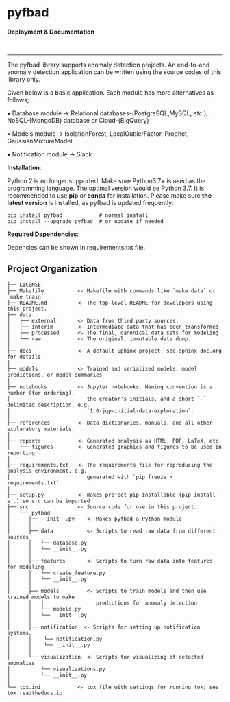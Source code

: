 pyfbad
==============================

**Deployment & Documentation**

[<img alt="" src = "https://img.shields.io/badge/pypi-v0.2.0-brightgreen">](https://pypi.org/project/pyfbad/) 
[<img alt="" src = "https://readthedocs.org/projects/docs/badge/?version=latest">](https://pyfbad.readthedocs.io/en/latest/) 

-----

The pyfbad library supports anomaly detection projects. An end-to-end anomaly detection application can be written using the source codes of this library only.

Given below is a basic application. Each module has more alternatives as follows;

• Database module -> Relational databases-(PostgreSQL,MySQL, etc.), NoSQL-(MongoDB) database or Cloud-(BigQuery)

• Models module   -> IsolationForest, LocalOutlierFactor, Prophet, GaussianMixtureModel

• Notification module -> Slack

**Installation**:

Python 2 is no longer supported. Make sure Python3.7+ is used as the programming language. The optimal version would be Python 3.7. It is recommended to use **pip** or **conda** for installation. Please make sure
**the latest version** is installed, as pyfbad is updated frequently:

    pip install pyfbad            # normal install
    pip install --upgrade pyfbad  # or update if needed

**Required Dependencies**:

Depencies can be shown in requirements.txt file.


Project Organization
------------

    ├── LICENSE
    ├── Makefile           <- Makefile with commands like `make data` or `make train`
    ├── README.md          <- The top-level README for developers using this project.
    ├── data
    │   ├── external       <- Data from third party sources.
    │   ├── interim        <- Intermediate data that has been transformed.
    │   ├── processed      <- The final, canonical data sets for modeling.
    │   └── raw            <- The original, immutable data dump.
    │
    ├── docs               <- A default Sphinx project; see sphinx-doc.org for details
    │
    ├── models             <- Trained and serialized models, model predictions, or model summaries
    │
    ├── notebooks          <- Jupyter notebooks. Naming convention is a number (for ordering),
    │                         the creator's initials, and a short `-` delimited description, e.g.
    │                         `1.0-jqp-initial-data-exploration`.
    │
    ├── references         <- Data dictionaries, manuals, and all other explanatory materials.
    │
    ├── reports            <- Generated analysis as HTML, PDF, LaTeX, etc.
    │   └── figures        <- Generated graphics and figures to be used in reporting
    │
    ├── requirements.txt   <- The requirements file for reproducing the analysis environment, e.g.
    │                         generated with `pip freeze > requirements.txt`
    │
    ├── setup.py           <- makes project pip installable (pip install -e .) so src can be imported
    ├── src                <- Source code for use in this project.
    │   └── pyfbad
    │      ├── __init__.py    <- Makes pyfbad a Python module
    │      │
    │      ├── data           <- Scripts to read raw data from different sources
    │      │   └── database.py
    │      │   └── __init__.py
    │      │
    │      ├── features       <- Scripts to turn raw data into features for modeling
    │      │   └── create_feature.py
    │      │   └── __init__.py
    │      │
    │      ├── models         <- Scripts to train models and then use trained models to make
    │      │   │                 predictions for anomaly detection
    │      │   └── models.py
    │      │   └── __init__.py
    │      │
    │      │── notification  <- Scripts for setting up notification systems.
    │      │    └── notification.py
    │      │    └── __init__.py
    │      │
    │      └── visualization  <- Scripts for visualizing of detected anomalies
    │          └── visualizations.py
    │          └── __init__.py
    │
    └── tox.ini            <- tox file with settings for running tox; see tox.readthedocs.io

